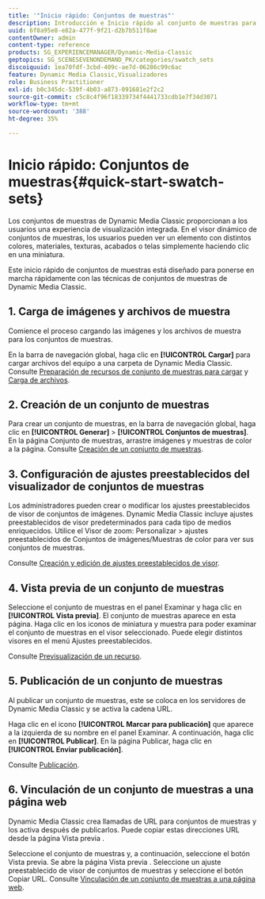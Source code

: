 ```yaml
---
title: '"Inicio rápido: Conjuntos de muestras"'
description: Introducción e Inicio rápido al conjunto de muestras para ayudarle a empezar a utilizarlo rápidamente.
uuid: 6f8a95e8-e82a-477f-9f21-d2b7b511f8ae
contentOwner: admin
content-type: reference
products: SG_EXPERIENCEMANAGER/Dynamic-Media-Classic
geptopics: SG_SCENESEVENONDEMAND_PK/categories/swatch_sets
discoiquuid: 1ea70fdf-3cbd-409c-ae7d-06286c99c6ac
feature: Dynamic Media Classic,Visualizadores
role: Business Practitioner
exl-id: b0c345dc-539f-4b03-a873-091681e2f2c2
source-git-commit: c5c8c4f96f18339734f4441733cdb1e7f34d3071
workflow-type: tm+mt
source-wordcount: '388'
ht-degree: 35%

---
```


# Inicio rápido: Conjuntos de muestras{#quick-start-swatch-sets}

Los conjuntos de muestras de Dynamic Media Classic proporcionan a los usuarios una experiencia de visualización integrada. En el visor dinámico de conjuntos de muestras, los usuarios pueden ver un elemento con distintos colores, materiales, texturas, acabados o telas simplemente haciendo clic en una miniatura.

Este inicio rápido de conjuntos de muestras está diseñado para ponerse en marcha rápidamente con las técnicas de conjuntos de muestras de Dynamic Media Classic.

## 1. Carga de imágenes y archivos de muestra

Comience el proceso cargando las imágenes y los archivos de muestra para los conjuntos de muestras.

En la barra de navegación global, haga clic en **[!UICONTROL Cargar]** para cargar archivos del equipo a una carpeta de Dynamic Media Classic. Consulte [Preparación de recursos de conjunto de muestras para cargar](preparing-swatch-set-assets-upload.md#preparing-swatch-set-assets-for-upload) y [Carga de archivos](uploading-files.md#uploading-your-files).

## 2. Creación de un conjunto de muestras

Para crear un conjunto de muestras, en la barra de navegación global, haga clic en **[!UICONTROL Generar]** > **[!UICONTROL Conjuntos de muestras]**. En la página Conjunto de muestras, arrastre imágenes y muestras de color a la página. Consulte [Creación de un conjunto de muestras](creating-swatch-set.md#creating-a-swatch-set).

## 3. Configuración de ajustes preestablecidos del visualizador de conjuntos de muestras

Los administradores pueden crear o modificar los ajustes preestablecidos de visor de conjuntos de imágenes. Dynamic Media Classic incluye ajustes preestablecidos de visor predeterminados para cada tipo de medios enriquecidos. Utilice el Visor de zoom: Personalizar > ajustes preestablecidos de Conjuntos de imágenes/Muestras de color para ver sus conjuntos de muestras.

Consulte [Creación y edición de ajustes preestablecidos de visor](application-setup.md#adding-and-editing-viewer-presets).

## 4. Vista previa de un conjunto de muestras

Seleccione el conjunto de muestras en el panel Examinar y haga clic en **[!UICONTROL Vista previa]**. El conjunto de muestras aparece en esta página. Haga clic en los iconos de miniatura y muestra para poder examinar el conjunto de muestras en el visor seleccionado. Puede elegir distintos visores en el menú Ajustes preestablecidos.

Consulte [Previsualización de un recurso](previewing-asset.md#previewing-an-asset).

## 5. Publicación de un conjunto de muestras

Al publicar un conjunto de muestras, este se coloca en los servidores de Dynamic Media Classic y se activa la cadena URL.

Haga clic en el icono **[!UICONTROL Marcar para publicación]** que aparece a la izquierda de su nombre en el panel Examinar. A continuación, haga clic en **[!UICONTROL Publicar]**. En la página Publicar, haga clic en **[!UICONTROL Enviar publicación]**.

Consulte [Publicación](publishing-files.md#publishing-files).

## 6. Vinculación de un conjunto de muestras a una página web

Dynamic Media Classic crea llamadas de URL para conjuntos de muestras y los activa después de publicarlos. Puede copiar estas direcciones URL desde la página Vista previa .

Seleccione el conjunto de muestras y, a continuación, seleccione el botón Vista previa. Se abre la página Vista previa . Seleccione un ajuste preestablecido de visor de conjuntos de muestras y seleccione el botón Copiar URL. Consulte [Vinculación de un conjunto de muestras a una página web](linking-swatch-set-web-page.md#linking-a-swatch-set-to-a-web-page).
